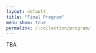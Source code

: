 ```yaml
---
layout: default
title: "Final Program"
menu_show: true
permalink: /:collection/program/
---
```





TBA

